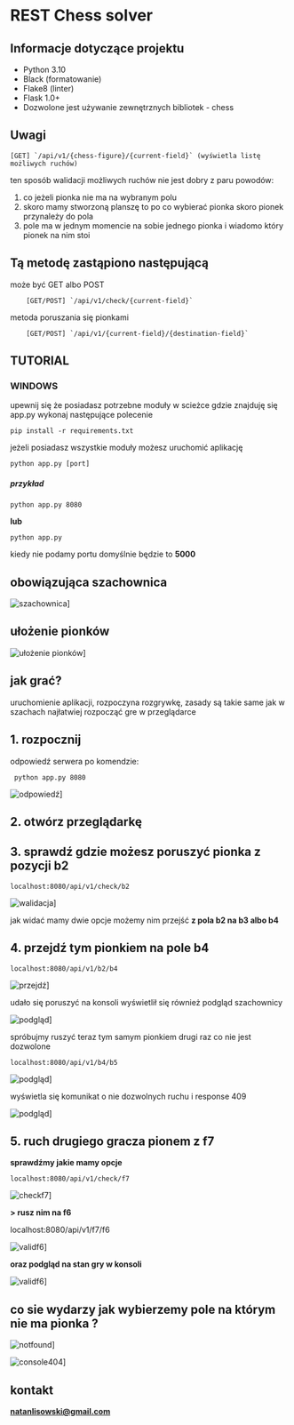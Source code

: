 # REST Chess solver

## Informacje dotyczące projektu

* Python 3.10
* Black (formatowanie)
* Flake8 (linter)
* Flask 1.0+
* Dozwolone jest używanie zewnętrznych bibliotek - chess

## Uwagi

    [GET] `/api/v1/{chess-figure}/{current-field}` (wyświetla listę możliwych ruchów)
ten sposób walidacji możliwych ruchów nie jest dobry z paru powodów:

1. co jeżeli pionka nie ma na wybranym polu
1. skoro mamy stworzoną planszę to po co wybierać pionka skoro pionek przynależy do pola
1. pole ma w jednym momencie na sobie jednego pionka i wiadomo który pionek na nim stoi

## Tą metodę zastąpiono następującą

może być GET albo POST

        [GET/POST] `/api/v1/check/{current-field}`

metoda poruszania się pionkami

        [GET/POST] `/api/v1/{current-field}/{destination-field}`

## TUTORIAL

### WINDOWS

upewnij się że posiadasz potrzebne moduły
w scieżce gdzie znajduję się app.py wykonaj następujące polecenie

    pip install -r requirements.txt
jeżeli posiadasz wszystkie moduły możesz uruchomić aplikację

    python app.py [port]

##### przykład

    python app.py 8080
**lub**

    python app.py

kiedy nie podamy portu domyślnie będzie to **5000**

## obowiązująca szachownica

![szachownica](./img/szachownica.JPG)]

## ułożenie pionków

![ułożenie pionków](./img/szachownica2.JPG)]

## jak grać?

uruchomienie aplikacji, rozpoczyna rozgrywkę, zasady są takie same jak  w szachach
najłatwiej rozpocząć gre w przeglądarce

## 1. rozpocznij

odpowiedź serwera po komendzie:

     python app.py 8080
![odpowiedź](./img/startresponse.JPG)]

## 2. otwórz przeglądarkę

## 3. sprawdź gdzie możesz poruszyć pionka z pozycji b2

    localhost:8080/api/v1/check/b2

![walidacja](./img/avaliablemoves.JPG)]

jak widać mamy dwie opcje możemy nim przejść **z pola b2 na b3 albo b4**

## 4. przejdź tym pionkiem na pole b4

    localhost:8080/api/v1/b2/b4

![przejdź](./img/move.JPG)]

udało się poruszyć na konsoli wyświetlił się również podgląd szachownicy

![podgląd](./img/konsola_odp.JPG)]

spróbujmy ruszyć teraz tym samym pionkiem drugi raz co nie jest dozwolone

    localhost:8080/api/v1/b4/b5

![podgląd](./img/conflict.JPG)]

wyświetla się komunikat o nie dozwolnych ruchu i response 409

![podgląd](./img/illegalmove.JPG)]

## 5. ruch drugiego gracza pionem z f7

**sprawdźmy jakie mamy opcje**

    localhost:8080/api/v1/check/f7

![checkf7](./img/odpf7.JPG)]

**> rusz nim na f6**

localhost:8080/api/v1/f7/f6

![validf6](./img/validf6.JPG)]

**oraz podgląd na stan gry w konsoli**

![validf6](./img/valid_movef6.JPG)]

## co sie wydarzy jak wybierzemy pole na którym nie ma pionka ?

![notfound](./img/notfound.JPG)]

![console404](./img/console404.JPG)]

## kontakt

**natanlisowski@gmail.com**
